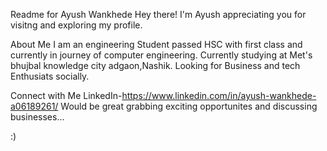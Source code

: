 Readme for Ayush Wankhede
Hey there! I'm Ayush appreciating you for visitng and exploring my profile.

About Me
 I am an engineering Student passed HSC with first class and currently in journey of computer engineering.
 Currently studying at Met's bhujbal knowledge city adgaon,Nashik.
 Looking for Business and tech Enthusiats socially.


Connect with Me
LinkedIn-https://www.linkedin.com/in/ayush-wankhede-a06189261/
Would be great grabbing exciting opportunites and discussing businesses...

:)
